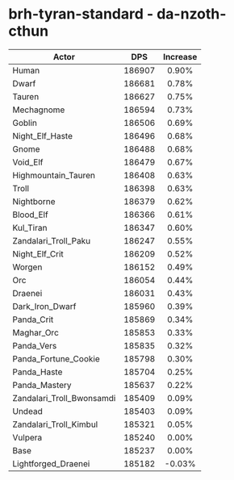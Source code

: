 # brh-tyran-standard - da-nzoth-cthun
| Actor | DPS | Increase |
|---|:---:|:---:|
|Human|186907|0.90%|
|Dwarf|186681|0.78%|
|Tauren|186627|0.75%|
|Mechagnome|186594|0.73%|
|Goblin|186506|0.69%|
|Night_Elf_Haste|186496|0.68%|
|Gnome|186488|0.68%|
|Void_Elf|186479|0.67%|
|Highmountain_Tauren|186408|0.63%|
|Troll|186398|0.63%|
|Nightborne|186379|0.62%|
|Blood_Elf|186366|0.61%|
|Kul_Tiran|186347|0.60%|
|Zandalari_Troll_Paku|186247|0.55%|
|Night_Elf_Crit|186209|0.52%|
|Worgen|186152|0.49%|
|Orc|186054|0.44%|
|Draenei|186031|0.43%|
|Dark_Iron_Dwarf|185960|0.39%|
|Panda_Crit|185869|0.34%|
|Maghar_Orc|185853|0.33%|
|Panda_Vers|185835|0.32%|
|Panda_Fortune_Cookie|185798|0.30%|
|Panda_Haste|185704|0.25%|
|Panda_Mastery|185637|0.22%|
|Zandalari_Troll_Bwonsamdi|185409|0.09%|
|Undead|185403|0.09%|
|Zandalari_Troll_Kimbul|185321|0.05%|
|Vulpera|185240|0.00%|
|Base|185237|0.00%|
|Lightforged_Draenei|185182|-0.03%|
